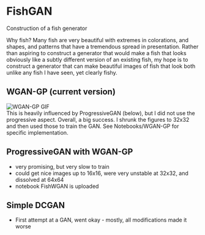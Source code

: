 # FishGAN
Construction of a fish generator  
 
Why fish?  Many fish are very beautiful with extremes in colorations, and shapes, and patterns that have a tremendous spread in presentation.  Rather than aspiring to construct a generator that would make a fish that looks obviously like a subtly different version of an existing fish, my hope is to construct a generator that can make beautiful images of fish that look both unlike any fish I have seen, yet clearly fishy.  

## WGAN-GP (current version)
![WGAN-GP GIF](Notebooks/WGAN-GP/WGAN-GP_32.gif)   
This is heavily influenced by ProgressiveGAN (below), but I did not use the progressive aspect. Overall, a big success.  I shrunk the figures to 32x32 and then used those to train the GAN.  See Notebooks/WGAN-GP for specific implementation.

## ProgressiveGAN with WGAN-GP
- very promising, but very slow to train
- could get nice images up to 16x16, were very unstable at 32x32, and dissolved at 64x64
- notebook FishWGAN is uploaded

## Simple DCGAN 
- First attempt at a GAN, went okay - mostly, all modifications made it worse
